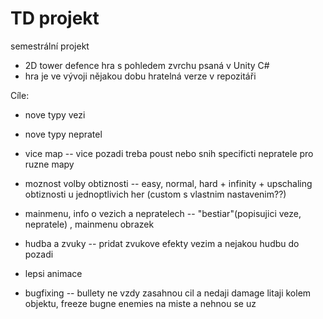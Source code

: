 # TD projekt
semestrální projekt
- 2D tower defence hra s pohledem zvrchu psaná v Unity C#
- hra je ve vývoji nějakou dobu hratelná verze v repozitáři

Cíle:
 - nove typy vezi

 - nove typy nepratel

 - vice map -- vice pozadi treba poust nebo snih specificti nepratele pro ruzne mapy

 - moznost volby obtiznosti -- easy, normal, hard + infinity + upschaling obtiznosti u jednoptlivich her (custom s vlastnim nastavenim??)

 - mainmenu, info o vezich a nepratelech -- "bestiar"(popisujici veze, nepratele) , mainmenu obrazek

 - hudba a zvuky -- pridat zvukove efekty vezim a nejakou hudbu do pozadi

 - lepsi animace

 - bugfixing -- bullety ne vzdy zasahnou cil a nedaji damage litaji kolem objektu, freeze bugne enemies na miste a nehnou se uz

